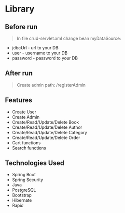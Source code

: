 # Library


## Before run
> In file crud-servlet.xml change bean myDataSource:
- jdbcUrl - url to your DB
- user - username to your DB
- password - password to your DB

## After run
> Create admin path:
> /registerAdmin

## Features
- Create User
- Create Admin
- Create/Read/Update/Delete Book
- Create/Read/Update/Delete Author
- Create/Read/Update/Delete Category
- Create/Read/Update/Delete Order
- Cart functions
- Search functions



## Technologies Used
- Spring Boot
- Spring Security
- Java
- PostgreSQL
- Bootstrap
- Hibernate
- Rapid
